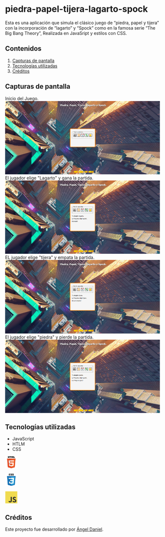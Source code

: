 # piedra-papel-tijera-lagarto-spock

Esta es una aplicación que simula el clásico juego de “piedra, papel y tijera” con la incorporación de “lagarto” y “Spock”  como en la famosa serie “The Big Bang Theory”, Realizada en JavaSript y estilos con CSS.
 
## Contenidos
 
1. [Capturas de pantalla](#capturas-de-pantalla)
2. [Tecnologías utilizadas](#tecnologías-utilizadas)
3. [Créditos](#créditos)
 
## Capturas de pantalla
Inicio del Juego.
<img src="./img/inicio.png">
El jugador elige "Lagarto" y gana la partida.
<img src="./img/victoria.png">
EL jugador elige "tijera" y empata la partida.
<img src="./img/empate.png">
El jugador elige "piedra" y pierde la partida.
<img src="./img/derrota.png">
 
 
## Tecnologías utilizadas
 
- JavaScript
- HTLM
- CSS

<a href="https://www.w3.org/html/" target="_blank" rel="noreferrer"> <img src="https://raw.githubusercontent.com/devicons/devicon/master/icons/html5/html5-original-wordmark.svg" alt="HTML5" width="40" height="40"/> </a>

<a href="https://www.w3schools.com/css/" target="_blank" rel="noreferrer"> <img src="https://raw.githubusercontent.com/devicons/devicon/master/icons/css3/css3-original-wordmark.svg" alt="CSS3" width="40" height="40"/> </a>

<a href="https://developer.mozilla.org/en-US/docs/Web/JavaScript" target="_blank" rel="noreferrer"> <img src="https://raw.githubusercontent.com/devicons/devicon/master/icons/javascript/javascript-original.svg" alt="JavaScript" width="40" height="40"/> </a>
 
## Créditos
 
Este proyecto fue desarrollado por [Ángel Daniel](https://github.com/AngelDanielRuizMontes/).
